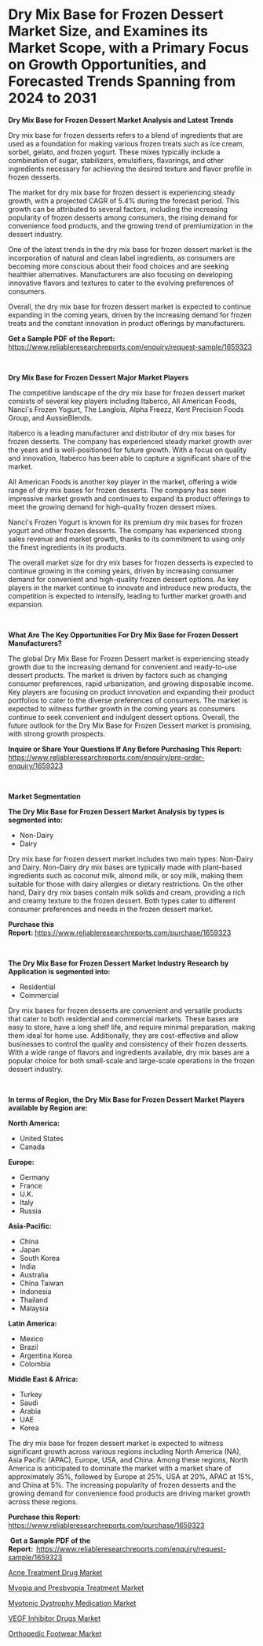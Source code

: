 <p><h1>Dry Mix Base for Frozen Dessert Market Size, and Examines its Market Scope, with a Primary Focus on Growth Opportunities, and Forecasted Trends Spanning from 2024 to 2031</h1></p><p><strong>Dry Mix Base for Frozen Dessert Market Analysis and Latest Trends</strong></p>
<p><p>Dry mix base for frozen desserts refers to a blend of ingredients that are used as a foundation for making various frozen treats such as ice cream, sorbet, gelato, and frozen yogurt. These mixes typically include a combination of sugar, stabilizers, emulsifiers, flavorings, and other ingredients necessary for achieving the desired texture and flavor profile in frozen desserts.</p><p>The market for dry mix base for frozen dessert is experiencing steady growth, with a projected CAGR of 5.4% during the forecast period. This growth can be attributed to several factors, including the increasing popularity of frozen desserts among consumers, the rising demand for convenience food products, and the growing trend of premiumization in the dessert industry.</p><p>One of the latest trends in the dry mix base for frozen dessert market is the incorporation of natural and clean label ingredients, as consumers are becoming more conscious about their food choices and are seeking healthier alternatives. Manufacturers are also focusing on developing innovative flavors and textures to cater to the evolving preferences of consumers.</p><p>Overall, the dry mix base for frozen dessert market is expected to continue expanding in the coming years, driven by the increasing demand for frozen treats and the constant innovation in product offerings by manufacturers.</p></p>
<p><strong>Get a Sample PDF of the Report:&nbsp;</strong> <a href="https://www.reliableresearchreports.com/enquiry/request-sample/1659323">https://www.reliableresearchreports.com/enquiry/request-sample/1659323</a></p>
<p>&nbsp;</p>
<p><strong>Dry Mix Base for Frozen Dessert Major Market Players</strong></p>
<p><p>The competitive landscape of the dry mix base for frozen dessert market consists of several key players including Itaberco, All American Foods, Nanci's Frozen Yogurt, The Langlois, Alpha Freezz, Kent Precision Foods Group, and AussieBlends. </p><p>Itaberco is a leading manufacturer and distributor of dry mix bases for frozen desserts. The company has experienced steady market growth over the years and is well-positioned for future growth. With a focus on quality and innovation, Itaberco has been able to capture a significant share of the market.</p><p>All American Foods is another key player in the market, offering a wide range of dry mix bases for frozen desserts. The company has seen impressive market growth and continues to expand its product offerings to meet the growing demand for high-quality frozen dessert mixes.</p><p>Nanci's Frozen Yogurt is known for its premium dry mix bases for frozen yogurt and other frozen desserts. The company has experienced strong sales revenue and market growth, thanks to its commitment to using only the finest ingredients in its products.</p><p>The overall market size for dry mix bases for frozen desserts is expected to continue growing in the coming years, driven by increasing consumer demand for convenient and high-quality frozen dessert options. As key players in the market continue to innovate and introduce new products, the competition is expected to intensify, leading to further market growth and expansion.</p></p>
<p>&nbsp;</p>
<p><strong>What Are The Key Opportunities For Dry Mix Base for Frozen Dessert Manufacturers?</strong></p>
<p><p>The global Dry Mix Base for Frozen Dessert market is experiencing steady growth due to the increasing demand for convenient and ready-to-use dessert products. The market is driven by factors such as changing consumer preferences, rapid urbanization, and growing disposable income. Key players are focusing on product innovation and expanding their product portfolios to cater to the diverse preferences of consumers. The market is expected to witness further growth in the coming years as consumers continue to seek convenient and indulgent dessert options. Overall, the future outlook for the Dry Mix Base for Frozen Dessert market is promising, with strong growth prospects.</p></p>
<p><strong>Inquire or Share Your Questions If Any Before Purchasing This Report:</strong> <a href="https://www.reliableresearchreports.com/enquiry/pre-order-enquiry/1659323">https://www.reliableresearchreports.com/enquiry/pre-order-enquiry/1659323</a></p>
<p>&nbsp;</p>
<p><strong>Market Segmentation</strong></p>
<p><strong>The Dry Mix Base for Frozen Dessert Market Analysis by types is segmented into:</strong></p>
<p><ul><li>Non-Dairy</li><li>Dairy</li></ul></p>
<p><p>Dry mix base for frozen dessert market includes two main types: Non-Dairy and Dairy. Non-Dairy dry mix bases are typically made with plant-based ingredients such as coconut milk, almond milk, or soy milk, making them suitable for those with dairy allergies or dietary restrictions. On the other hand, Dairy dry mix bases contain milk solids and cream, providing a rich and creamy texture to the frozen dessert. Both types cater to different consumer preferences and needs in the frozen dessert market.</p></p>
<p><strong>Purchase this Report:&nbsp;</strong><a href="https://www.reliableresearchreports.com/purchase/1659323">https://www.reliableresearchreports.com/purchase/1659323</a></p>
<p>&nbsp;</p>
<p><strong>The Dry Mix Base for Frozen Dessert Market Industry Research by Application is segmented into:</strong></p>
<p><ul><li>Residential</li><li>Commercial</li></ul></p>
<p><p>Dry mix bases for frozen desserts are convenient and versatile products that cater to both residential and commercial markets. These bases are easy to store, have a long shelf life, and require minimal preparation, making them ideal for home use. Additionally, they are cost-effective and allow businesses to control the quality and consistency of their frozen desserts. With a wide range of flavors and ingredients available, dry mix bases are a popular choice for both small-scale and large-scale operations in the frozen dessert industry.</p></p>
<p>&nbsp;</p>
<p><strong>In terms of Region, the Dry Mix Base for Frozen Dessert Market Players available by Region are:</strong></p>
<p>
    <p> <strong> North America: </strong>
        <ul>
            <li>United States</li>
            <li>Canada</li>
        </ul>
        </p> 
    <p> <strong> Europe: </strong>
        <ul>
            <li>Germany</li>
            <li>France</li>
            <li>U.K.</li>
            <li>Italy</li>
            <li>Russia</li>
        </ul>
        </p> 
    <p> <strong> Asia-Pacific: </strong>
        <ul>
            <li>China</li>
            <li>Japan</li>
            <li>South Korea</li>
            <li>India</li>
            <li>Australia</li>
            <li>China Taiwan</li>
            <li>Indonesia</li>
            <li>Thailand</li>
            <li>Malaysia</li>
        </ul>
        </p> 
    <p> <strong> Latin America: </strong>
        <ul>
            <li>Mexico</li>
            <li>Brazil</li>
            <li>Argentina Korea</li>
            <li>Colombia</li>
        </ul>
        </p> 
    <p> <strong> Middle East & Africa: </strong>
        <ul>
            <li>Turkey</li>
            <li>Saudi</li>
            <li>Arabia</li>
            <li>UAE</li>
            <li>Korea</li>
        </ul>
    </p>
    </p>
<p><p>The dry mix base for frozen dessert market is expected to witness significant growth across various regions including North America (NA), Asia Pacific (APAC), Europe, USA, and China. Among these regions, North America is anticipated to dominate the market with a market share of approximately 35%, followed by Europe at 25%, USA at 20%, APAC at 15%, and China at 5%. The increasing popularity of frozen desserts and the growing demand for convenience food products are driving market growth across these regions.</p></p>
<p><strong>Purchase this Report: </strong><a href="https://www.reliableresearchreports.com/purchase/1659323">https://www.reliableresearchreports.com/purchase/1659323</a></p>
<p>&nbsp;<strong>Get a Sample PDF of the Report:&nbsp;&nbsp;</strong><a href="https://www.reliableresearchreports.com/enquiry/request-sample/1659323">https://www.reliableresearchreports.com/enquiry/request-sample/1659323</a></p>
<p><strong></strong></p>
<p><p><a href="https://medium.com/@myrticecole/acne-treatment-drug-market-outlook-industry-overview-and-forecast-2024-to-2031-38c850c0f179">Acne Treatment Drug Market</a></p><p><a href="https://medium.com/@marlonblick/myopia-and-presbyopia-treatment-market-furnishes-information-on-market-share-market-trends-and-16243df0d741">Myopia and Presbyopia Treatment Market</a></p><p><a href="https://medium.com/@myrticecole/myotonic-dystrophy-medication-market-size-market-outlook-and-market-forecast-2024-to-2031-baff762ea812">Myotonic Dystrophy Medication Market</a></p><p><a href="https://medium.com/p/74855278d631/edit">VEGF Inhibitor Drugs Market</a></p><p><a href="https://medium.com/@marlonblick/orthopedic-footwear-market-comprehensive-assessment-by-type-application-and-geography-cebc8ee96011">Orthopedic Footwear Market</a></p></p>